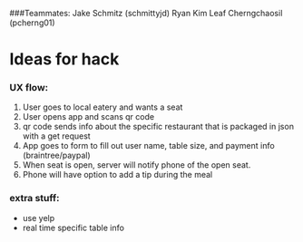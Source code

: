 ###Teammates:
Jake Schmitz (schmittyjd)
Ryan Kim
Leaf Cherngchaosil (pcherng01)

Ideas for hack
====

### UX flow:
 1. User goes to local eatery and wants a seat
 2. User opens app and scans qr code
 3. qr code sends info about the specific restaurant that is packaged in json with a get request
 4. App goes to form to fill out user name, table size, and payment info (braintree/paypal)
 5. When seat is open, server will notify phone of the open seat.
 6. Phone will have option to add a tip during the meal

### extra stuff:
- use yelp
- real time specific table info
